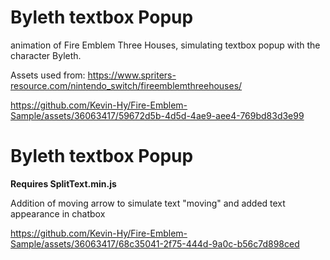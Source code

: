 # Byleth textbox Popup
animation of Fire Emblem Three Houses, simulating textbox popup with the character Byleth.


Assets used from: https://www.spriters-resource.com/nintendo_switch/fireemblemthreehouses/

https://github.com/Kevin-Hy/Fire-Emblem-Sample/assets/36063417/59672d5b-4d5d-4ae9-aee4-769bd83d3e99


# Byleth textbox Popup

**Requires SplitText.min.js**

Addition of moving arrow to simulate text "moving" and added text appearance in chatbox

https://github.com/Kevin-Hy/Fire-Emblem-Sample/assets/36063417/68c35041-2f75-444d-9a0c-b56c7d898ced

